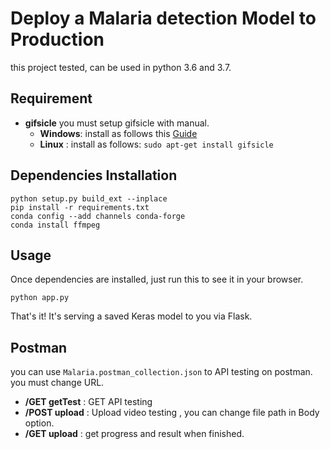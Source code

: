 # Deploy a Malaria detection Model to Production
this project tested, can be used in python 3.6 and 3.7.

## Requirement
- **gifsicle** you must setup gifsicle with manual.
  -  **Windows**: install as follows this [Guide](https://www.youtube.com/watch?v=5gdhQyP9Eog)
  -  **Linux** : install as follows: ```sudo apt-get install gifsicle```
<!-- install ffmpeg Follow [Guide](https://www.ffmpeg.org/download.html) -->

## Dependencies Installation
```python setup.py build_ext --inplace```<br>
```pip install -r requirements.txt```<br>
```conda config --add channels conda-forge```<br>
```conda install ffmpeg```

## Usage

Once dependencies are installed, just run this to see it in your browser. 

```python app.py```

That's it! It's serving a saved Keras model to you via Flask. 

## Postman
you can use ```Malaria.postman_collection.json``` to API testing on postman. you must change URL.<br>
- **/GET getTest** : GET API testing<br>
- **/POST upload** : Upload video testing , you can change file path in Body option.<br>
- **/GET upload** :  get progress and result when finished.<br>